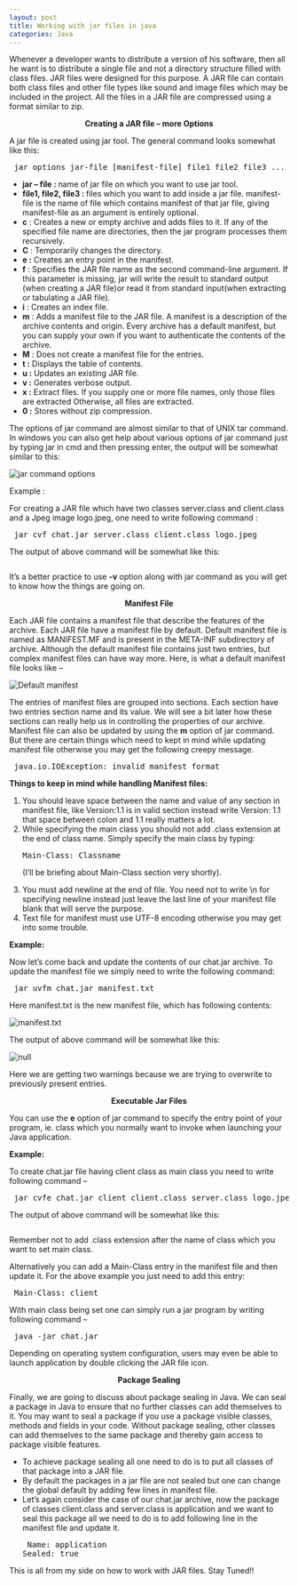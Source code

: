 ```yaml
---
layout: post
title: Working with jar files in java
categories: Java
---
```


<p>Whenever a developer wants to distribute a version of his software, then all he want is to distribute a single file and not a directory structure filled with class files. JAR files were designed for this purpose. A JAR file can contain both class files and other file types like sound and image files which may be included in the project. All the files in a JAR file are compressed using a format similar to zip.</p>
<p style="text-align: center"><strong>Creating a JAR file &#8211;  more Options</strong></p>
<p>A jar file is created using jar tool. The general command looks somewhat like this:</p>
<pre> jar options jar-file [manifest-file] file1 file2 file3 ...</pre>
<ul>
<li><strong>jar &#8211; file : </strong>name of jar file on which you want to use jar tool.</li>
<li><strong>file1, file2, file3 : </strong> files which you want to add inside a jar file. manifest-file is the name of file which contains manifest of that jar file, giving manifest-file as an argument is entirely optional.</li>
<li><strong>c</strong> : Creates a new or empty archive and adds files to it. If any of the specified file name are directories, then the jar program processes them recursively.</li>
<li><strong>C</strong> : Temporarily changes the directory.</li>
<li><strong>e :</strong> Creates an entry point in the manifest.</li>
<li><strong>f</strong> : Specifies the JAR file name as the second command-line argument. If this parameter is missing, jar will write the result to standard output (when creating a JAR file)or read it from standard input(when extracting or tabulating a JAR file).</li>
<li><strong>i</strong> : Creates an index file.</li>
<li><strong>m</strong> : Adds a manifest file to the JAR file. A manifest is a description of the archive contents and origin. Every archive has a default manifest, but you can supply your own if you want to authenticate the contents of the archive.</li>
<li><strong>M</strong> : Does not create a manifest file for the entries.</li>
<li><strong>t :</strong> Displays the table of contents.</li>
<li><strong>u :</strong> Updates an existing JAR file.</li>
<li><strong>v :</strong> Generates verbose output.</li>
<li><strong>x :</strong> Extract files. If you supply one or more file names, only those files are extracted Otherwise, all files are extracted.</li>
<li><strong>0 :</strong> Stores without zip compression.</li>
</ul>
<p>The options of jar command are almost similar to that of UNIX tar command. In windows you can also get help about various options of jar command just by typing jar in cmd and then pressing enter, the output will be somewhat similar to this:</p>
<p><img src="http://cdncontribute.geeksforgeeks.org/wp-content/uploads/Capture12.png" alt="jar command options" /></p>
<p>Example :</p>
<p>For creating a JAR file which have two classes server.class and client.class and a Jpeg image logo.jpeg, one need to write following command :</p>
<pre> jar cvf chat.jar server.class client.class logo.jpeg</pre>
<p>The output of above command will be somewhat like this:</p>
<p><img src="http://cdncontribute.geeksforgeeks.org/wp-content/uploads/Capture22.png" alt="" /></p>
<p>It&#8217;s a better practice to use <strong>-v</strong> option along with jar command as you will get to know how the things are going on.</p>
<p style="text-align: center"><strong> Manifest File </strong></p>
<p>Each JAR file contains a manifest file that describe the features of the archive. Each JAR file have a manifest file by default. Default manifest file is named as MANIFEST.MF and is present in the META-INF subdirectory of archive. Although the default manifest file contains just two entries, but complex manifest files can have way more. Here, is what a default manifest file looks like &#8211;</p>
<p><img src="http://cdncontribute.geeksforgeeks.org/wp-content/uploads/Capture3.png" alt="Default manifest" /></p>
<p>The entries of manifest files are grouped into sections. Each section have two entries section name and its value. We will see a bit later how these sections can really help us in controlling the properties of our archive. Manifest file can also be updated by using the <strong>m</strong> option of jar command. But there are certain things which need to kept in mind while updating manifest file otherwise you may get the following creepy message.</p>
<pre> java.io.IOException: invalid manifest format</pre>
<p><strong>Things to keep in mind while handling Manifest files:</strong></p>
<ol>
<li>You should leave space between the name and value of any section in manifest file, like Version:1.1 is in valid section instead write Version: 1.1 that space between colon and 1.1 really matters a lot.</li>
<li>While specifying the main class you should not add .class extension at the end of class name. Simply specify the main class by typing:
<pre>Main-Class: Classname</pre>
<p>(I&#8217;ll be briefing about Main-Class section very shortly).</p></li>
<li>You must add newline at the end of file. You need not to write \n for specifying newline instead just leave the last line of your manifest file blank that will serve the purpose.</li>
<li>Text file for manifest must use UTF-8 encoding otherwise you may get into some trouble.</li>
</ol>
<p><strong>Example:</strong></p>
<p>Now let&#8217;s come back and update the contents of our chat.jar archive. To update the manifest file we simply need to write the following command:</p>
<pre> jar uvfm chat.jar manifest.txt</pre>
<p>Here manifest.txt is the new manifest file, which has following contents:</p>
<p><img src="http://cdncontribute.geeksforgeeks.org/wp-content/uploads/Capture5.png" alt="manifest.txt" /></p>
<p>The output of above command will be somewhat like this:</p>
<p><img src="http://cdncontribute.geeksforgeeks.org/wp-content/uploads/Capture6.png" alt="null" /></p>
<p>Here we are getting two warnings because we are trying to overwrite to previously present entries.</p>
<p style="text-align: center"><strong> Executable Jar Files </strong></p>
<p>You can use the <strong>e</strong> option of jar command to specify the entry point of your program, ie. class which you normally want to invoke when launching your Java application.</p>
<p><strong>Example:</strong></p>
<p>To create chat.jar file having client class as main class you need to write following command &#8211;</p>
<pre> jar cvfe chat.jar client client.class server.class logo.jpeg</pre>
<p>The output of above command will be somewhat like this:</p>
<p><img src="http://cdncontribute.geeksforgeeks.org/wp-content/uploads/Capture41.png" alt="" /></p>
<p>Remember not to add .class extension after the name of class which you want to set main class.</p>
<p>Alternatively you can add a Main-Class entry in the manifest file and then update it. For the above example you just need to add this entry:</p>
<pre> Main-Class: client</pre>
<p>With main class being set one can simply run a jar program by writing following command &#8211;</p>
<pre> java -jar chat.jar</pre>
<p>Depending on operating system configuration, users may even be able to launch application by double clicking the JAR file icon.</p>
<p style="text-align: center"><strong> Package Sealing </strong></p>
<p>Finally, we are going to discuss about package sealing in Java. We can seal a package in Java to ensure that no further classes can add themselves to it. You may want to seal a package if you use a package visible classes, methods and fields in your code. Without package sealing, other classes can add themselves to the same package and thereby gain access to package visible features.</p>
<ul>
<li>To achieve package sealing all one need to do is to put all classes of that package into a JAR file.</li>
<li> By default the packages in a jar file are not sealed but one can change the global default by adding few lines in manifest file. </li>
<li>Let&#8217;s again consider the case of our chat.jar archive, now the package of classes client.class and server.class is application and we want to seal this package all we need to do is to add following line in the manifest file and update it.
<pre> Name: application
Sealed: true</pre>
</li>
</ul>
<p>This is all from my side on how to work with  JAR files. Stay Tuned!!<br />
<br />